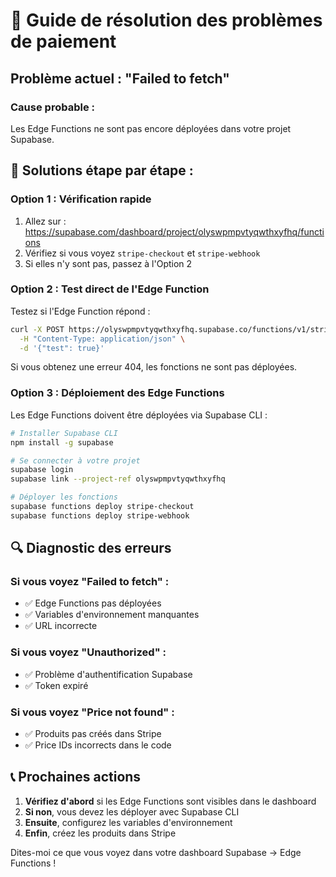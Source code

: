 # 🚨 Guide de résolution des problèmes de paiement

## Problème actuel : "Failed to fetch"

### Cause probable :
Les Edge Functions ne sont pas encore déployées dans votre projet Supabase.

## 🔧 Solutions étape par étape :

### Option 1 : Vérification rapide
1. Allez sur : https://supabase.com/dashboard/project/olyswpmpvtyqwthxyfhq/functions
2. Vérifiez si vous voyez `stripe-checkout` et `stripe-webhook`
3. Si elles n'y sont pas, passez à l'Option 2

### Option 2 : Test direct de l'Edge Function
Testez si l'Edge Function répond :
```bash
curl -X POST https://olyswpmpvtyqwthxyfhq.supabase.co/functions/v1/stripe-checkout \
  -H "Content-Type: application/json" \
  -d '{"test": true}'
```

Si vous obtenez une erreur 404, les fonctions ne sont pas déployées.

### Option 3 : Déploiement des Edge Functions
Les Edge Functions doivent être déployées via Supabase CLI :

```bash
# Installer Supabase CLI
npm install -g supabase

# Se connecter à votre projet
supabase login
supabase link --project-ref olyswpmpvtyqwthxyfhq

# Déployer les fonctions
supabase functions deploy stripe-checkout
supabase functions deploy stripe-webhook
```

## 🔍 Diagnostic des erreurs

### Si vous voyez "Failed to fetch" :
- ✅ Edge Functions pas déployées
- ✅ Variables d'environnement manquantes
- ✅ URL incorrecte

### Si vous voyez "Unauthorized" :
- ✅ Problème d'authentification Supabase
- ✅ Token expiré

### Si vous voyez "Price not found" :
- ✅ Produits pas créés dans Stripe
- ✅ Price IDs incorrects dans le code

## 📞 Prochaines actions

1. **Vérifiez d'abord** si les Edge Functions sont visibles dans le dashboard
2. **Si non**, vous devez les déployer avec Supabase CLI
3. **Ensuite**, configurez les variables d'environnement
4. **Enfin**, créez les produits dans Stripe

Dites-moi ce que vous voyez dans votre dashboard Supabase → Edge Functions !